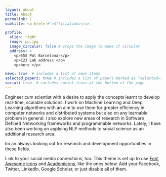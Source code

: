 ```yaml
---
layout: about
title: About
permalink: /
subtitle: <a href='#'>Affiliations</a>.

profile:
  align: right
  image: pp.jpg
  image_circular: false # crops the image to make it circular
  address: >
    <p>555 Put Barcelonar</p>
    <p>123 Lab address </p>
    <p>here </p>

news: true  # includes a list of news items
selected_papers: true # includes a list of papers marked as "selected={true}"
social: true  # includes social icons at the bottom of the page
---
```


Engineer cum scientist with a desire to apply the concepts learnt to develop real-time, scalable solutions. I work on Machine Learning and Deep Learning algorithms with an aim to use them for greater efficiency in computer networks and distributed systems but also on any learnable problem in general. I also explore new areas of research in Software Defined Networking frameworks and programmable networks. Lately, I have also been working on applying NLP methods to social science as an additional research area.

Im an always looking out for research and development opportunities in these fields.


<!--- Put your address / P.O. box / other info right below your picture. You can also disable any these elements by editing `profile` property of the YAML header of your `_pages/about.md`. Edit `_bibliography/papers.bib` and Jekyll will render your [publications page](/al-folio/publications/) automatically. -->

Link to your social media connections, too. This theme is set up to use [Font Awesome icons](http://fortawesome.github.io/Font-Awesome/) and [Academicons](https://jpswalsh.github.io/academicons/), like the ones below. Add your Facebook, Twitter, LinkedIn, Google Scholar, or just disable all of them.
